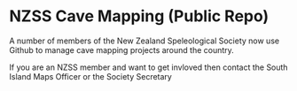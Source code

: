 # NZSS Cave Mapping (Public Repo)

A number of members of the New Zealand Speleological Society now use Github to manage cave mapping projects around the country.

If you are an NZSS member and want to get invloved then contact the South Island Maps Officer or the Society Secretary
